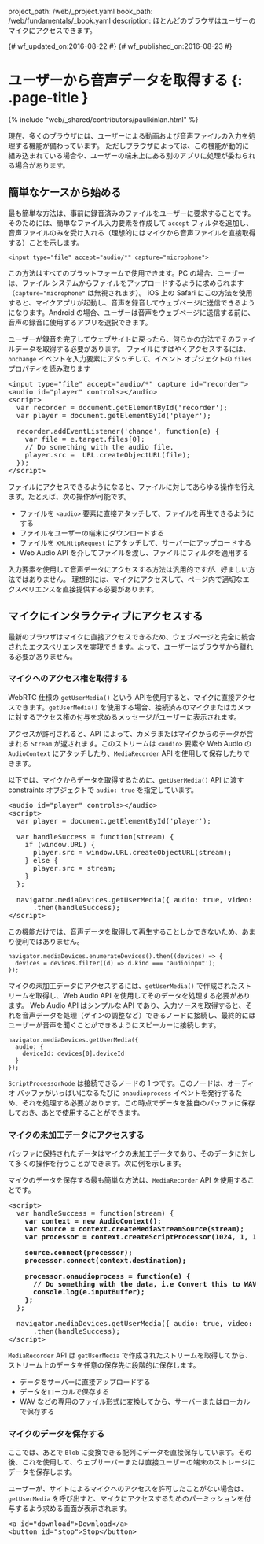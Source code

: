 project_path: /web/_project.yaml book_path: /web/fundamentals/_book.yaml description: ほとんどのブラウザはユーザーのマイクにアクセスできます。

{# wf_updated_on:2016-08-22 #} {# wf_published_on:2016-08-23 #}

# ユーザーから音声データを取得する {: .page-title }

{% include "web/_shared/contributors/paulkinlan.html" %}

現在、多くのブラウザには、ユーザーによる動画および音声ファイルの入力を処理する機能が備わっています。 ただしブラウザによっては、この機能が動的に組み込まれている場合や、ユーザーの端末上にある別のアプリに処理が委ねられる場合があります。

## 簡単なケースから始める

最も簡単な方法は、事前に録音済みのファイルをユーザーに要求することです。 そのためには、簡単なファイル入力要素を作成して `accept` フィルタを追加し、音声ファイルのみを受け入れる（理想的にはマイクから音声ファイルを直接取得する）ことを示します。

    <input type="file" accept="audio/*" capture="microphone">
    

この方法はすべてのプラットフォームで使用できます。PC の場合、ユーザーは、ファイル システムからファイルをアップロードするように求められます（`capture="microphone"` は無視されます）。 iOS 上の Safari にこの方法を使用すると、マイクアプリが起動し、音声を録音してウェブページに送信できるようになります。Android の場合、ユーザーは音声をウェブページに送信する前に、音声の録音に使用するアプリを選択できます。

ユーザーが録音を完了してウェブサイトに戻ったら、何らかの方法でそのファイルデータを取得する必要があります。 ファイルにすばやくアクセスするには、`onchange` イベントを入力要素にアタッチして、イベント オブジェクトの `files` プロパティを読み取ります

<pre class="prettyprint">&lt;input type="file" accept="audio/*" capture id="recorder">
&lt;audio id="player" controls>&lt;/audio>
&lt;script>
  var recorder = document.getElementById('recorder');
  var player = document.getElementById('player');

  recorder.addEventListener('change', function(e) {
    var file = e.target.files[0];
    // Do something with the audio file.
    player.src =  URL.createObjectURL(file);
  });
&lt;/script>
</pre>

ファイルにアクセスできるようになると、ファイルに対してあらゆる操作を行えます。たとえば、次の操作が可能です。

* ファイルを `<audio>` 要素に直接アタッチして、ファイルを再生できるようにする
* ファイルをユーザーの端末にダウンロードする
* ファイルを `XMLHttpRequest` にアタッチして、サーバーにアップロードする
* Web Audio API を介してファイルを渡し、ファイルにフィルタを適用する

入力要素を使用して音声データにアクセスする方法は汎用的ですが、好ましい方法ではありません。 理想的には、マイクにアクセスして、ページ内で適切なエクスペリエンスを直接提供する必要があります。

## マイクにインタラクティブにアクセスする

最新のブラウザはマイクに直接アクセスできるため、ウェブページと完全に統合されたエクスペリエンスを実現できます。よって、ユーザーはブラウザから離れる必要がありません。

### マイクへのアクセス権を取得する

WebRTC 仕様の `getUserMedia()` という APIを使用すると、マイクに直接アクセスできます。`getUserMedia()` を使用する場合、接続済みのマイクまたはカメラに対するアクセス権の付与を求めるメッセージがユーザーに表示されます。

アクセスが許可されると、API によって、カメラまたはマイクからのデータが含まれる `Stream` が返されます。このストリームは `<audio>` 要素や Web Audio の `AudioContext` にアタッチしたり、`MediaRecorder` API を使用して保存したりできます。

以下では、マイクからデータを取得するために、`getUserMedia()` API に渡す constraints オブジェクトで `audio: true` を指定しています。

<pre class="prettyprint">&lt;audio id="player" controls>&lt;/audio>
&lt;script>
  var player = document.getElementById('player');

  var handleSuccess = function(stream) {
    if (window.URL) {
      player.src = window.URL.createObjectURL(stream);
    } else {
      player.src = stream;
    }
  };

  navigator.mediaDevices.getUserMedia({ audio: true, video: false })
      .then(handleSuccess);
&lt;/script>
</pre>

この機能だけでは、音声データを取得して再生することしかできないため、あまり便利ではありません。

    navigator.mediaDevices.enumerateDevices().then((devices) => {
      devices = devices.filter((d) => d.kind === 'audioinput');
    });
    

マイクの未加工データにアクセスするには、`getUserMedia()` で作成されたストリームを取得し、Web Audio API を使用してそのデータを処理する必要があります。 Web Audio API はシンプルな API であり、入力ソースを取得すると、それを音声データを処理（ゲインの調整など）できるノードに接続し、最終的にはユーザーが音声を聞くことができるようにスピーカーに接続します。

    navigator.mediaDevices.getUserMedia({
      audio: {
        deviceId: devices[0].deviceId
      }
    });
    

`ScriptProcessorNode` は接続できるノードの 1 つです。このノードは、オーディオ バッファがいっぱいになるたびに `onaudioprocess` イベントを発行するため、それを処理する必要があります。この時点でデータを独自のバッファに保存しておき、あとで使用することができます。

### マイクの未加工データにアクセスする

バッファに保持されたデータはマイクの未加工データであり、そのデータに対して多くの操作を行うことができます。次に例を示します。

マイクのデータを保存する最も簡単な方法は、`MediaRecorder` API を使用することです。

<pre class="prettyprint">&lt;script>
  var handleSuccess = function(stream) {
    <strong>var context = new AudioContext();
    var source = context.createMediaStreamSource(stream);
    var processor = context.createScriptProcessor(1024, 1, 1);

    source.connect(processor);
    processor.connect(context.destination);

    processor.onaudioprocess = function(e) {
      // Do something with the data, i.e Convert this to WAV
      console.log(e.inputBuffer);
    };</strong>
  };

  navigator.mediaDevices.getUserMedia({ audio: true, video: false })
      .then(handleSuccess);
&lt;/script>
</pre>

`MediaRecorder` API は `getUserMedia` で作成されたストリームを取得してから、ストリーム上のデータを任意の保存先に段階的に保存します。

* データをサーバーに直接アップロードする
* データをローカルで保存する
* WAV などの専用のファイル形式に変換してから、サーバーまたはローカルで保存する

### マイクのデータを保存する

ここでは、あとで `Blob` に変換できる配列にデータを直接保存しています。その後、これを使用して、ウェブサーバーまたは直接ユーザーの端末のストレージにデータを保存します。

ユーザーが、サイトによるマイクへのアクセスを許可したことがない場合は、`getUserMedia` を呼び出すと、マイクにアクセスするためのパーミッションを付与するよう求める画面が表示されます。

<pre class="prettyprint">&lt;a id="download">Download&lt;/a>
&lt;button id="stop">Stop&lt;/button>
<script>
  let shouldStop = false;
  let stopped = false;
  const downloadLink = document.getElementById('download');
  const stopButton = document.getElementById('stop');

  stopButton.addEventListener('click', function() {
    shouldStop = true;
  });

  var handleSuccess = function(stream) {
    const options = {mimeType: 'audio/webm'};
    const recordedChunks = [];
    <strong>const mediaRecorder = new MediaRecorder(stream, options);

    mediaRecorder.addEventListener('dataavailable', function(e) {
      if (e.data.size > 0) {
        recordedChunks.push(e.data);
      }

      if(shouldStop === true && stopped === false) {
        mediaRecorder.stop();
        stopped = true;
      }
    });

    mediaRecorder.addEventListener('stop', function() {
      downloadLink.href = URL.createObjectURL(new Blob(recordedChunks));
      downloadLink.download = 'acetest.wav';
    });

    mediaRecorder.start();</strong>
  };

  navigator.mediaDevices.getUserMedia({ audio: true, video: false })
      .then(handleSuccess);

&lt;/script>
</pre>



<p>
  ユーザーは、マシン上の高機能なデバイスへのアクセス権を要求されることを好まず、リクエストを拒否する傾向があります。また、プロンプトが表示された理由がわからない場合は、リクエストを無視することもあります。よって、初めてマイクが必要になったときに、一度だけアクセス権を要求することを推奨します。アクセス権が付与されると、ユーザーに再度プロンプトが表示されることはありません。ただし、ユーザーがアクセスを拒否した場合は、再度アクセスしてユーザーにパーミッションを要求できなくなります。
</p>



<h2>
  マイクを適切に使用するためにパーミッションを要求する
</h2>



<p>
  警告:ページの読み込み時にマイクへのアクセス権を求めると、ユーザーが拒否する確率が非常に高くなります。
</p>



<p>
  <code>getUserMedia</code> API からの情報では、既にマイクへのアクセス権があるかどうかを確認できません。
  これは問題になります。適切な UI を表示してマイクへのアクセスをユーザーに許可してもらうには、マイクへのアクセス権を求める必要があります。
</p>



<p>
  この問題は、一部のブラウザでは Permission API を使用すると解決できます。<code>navigator.permission</code> API を使用すると、プロンプトを再度表示する必要なく、特定の API にアクセスできるかどうかを照会できます。
</p>



<h3>
  Permission API を使用してアクセス権の有無を確認する
</h3>



<p>
  ユーザーのマイクへのアクセス権があるかどうかを照会する場合は、<code>{name: 'microphone'}</code> をクエリメソッドに渡すと、以下のいずれかが返されます。
</p>



<p>
  これで、ユーザーが必要な操作を実行できるようにするためにユーザー インターフェースを変更する必要があるかどうかをすばやく確認できます。
</p>



<p>
  {# wf_devsite_translation #}
</p>



<ul>
  <li>
    <code>granted</code> &mdash; ユーザーは以前にマイクへのアクセス権を付与しています。
  </li>
  
  
  <li>
    <code>prompt</code> &mdash; ユーザーはアクセス権を付与したことがなく、<code>getUserMedia</code> を呼び出すと、ユーザーにプロンプトが表示されます。
  </li>
  
  
  <li>
    <code>denied</code> &mdash; システムまたはユーザーはマイクへのアクセスを明示的にブロックしているため、マイクにアクセスすることはできません。
  </li>
  
</ul>



<p>
  And you can now check quickly check to see if you need to alter your user
  interface to accommodate the actions that the user needs to take.
</p>



<pre><code>navigator.permissions.query({name:'microphone'}).then(function(result) {
  if (result.state == 'granted') {

  } else if (result.state == 'prompt') {

  } else if (result.state == 'denied') {

  }
  result.onchange = function() {

  };
});
</code></pre>



<h2>
  Feedback {: #feedback }
</h2>



<p>
  {% include "web/_shared/helpful.html" %}
</p>